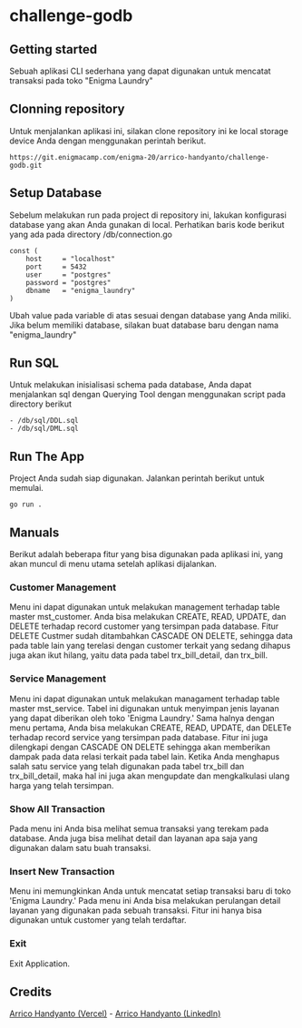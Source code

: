 # challenge-godb

## Getting started

Sebuah aplikasi CLI sederhana yang dapat digunakan untuk mencatat transaksi pada
toko "Enigma Laundry"

## Clonning repository

Untuk menjalankan aplikasi ini, silakan clone repository ini ke local storage
device Anda dengan menggunakan perintah berikut.

```
https://git.enigmacamp.com/enigma-20/arrico-handyanto/challenge-godb.git
```

## Setup Database

Sebelum melakukan run pada project di repository ini, lakukan konfigurasi
database yang akan Anda gunakan di local. Perhatikan baris kode berikut yang ada
pada directory /db/connection.go

```
const (
	host     = "localhost"
	port     = 5432
	user     = "postgres"
	password = "postgres"
	dbname   = "enigma_laundry"
)
```

Ubah value pada variable di atas sesuai dengan database yang Anda miliki. Jika
belum memiliki database, silakan buat database baru dengan nama "enigma_laundry"

## Run SQL

Untuk melakukan inisialisasi schema pada database, Anda dapat menjalankan sql
dengan Querying Tool dengan menggunakan script pada directory berikut

```
- /db/sql/DDL.sql
- /db/sql/DML.sql
```

## Run The App

Project Anda sudah siap digunakan. Jalankan perintah berikut untuk memulai.

```
go run .
```

## Manuals

Berikut adalah beberapa fitur yang bisa digunakan pada aplikasi ini, yang akan
muncul di menu utama setelah aplikasi dijalankan.

### Customer Management

Menu ini dapat digunakan untuk melakukan management terhadap table master
mst_customer. Anda bisa melakukan CREATE, READ, UPDATE, dan DELETE terhadap
record customer yang tersimpan pada database. Fitur DELETE Custmer sudah
ditambahkan CASCADE ON DELETE, sehingga data pada table lain yang terelasi
dengan customer terkait yang sedang dihapus juga akan ikut hilang, yaitu data
pada tabel trx_bill_detail, dan trx_bill.

### Service Management

Menu ini dapat digunakan untuk melakukan managament terhadap table master
mst_service. Tabel ini digunakan untuk menyimpan jenis layanan yang dapat
diberikan oleh toko 'Enigma Laundry.' Sama halnya dengan menu pertama, Anda bisa
melakukan CREATE, READ, UPDATE, dan DELETe terhadap record service yang
tersimpan pada database. Fitur ini juga dilengkapi dengan CASCADE ON DELETE
sehingga akan memberikan dampak pada data relasi terkait pada tabel lain. Ketika
Anda menghapus salah satu service yang telah digunakan pada tabel trx_bill dan
trx_bill_detail, maka hal ini juga akan mengupdate dan mengkalkulasi ulang harga
yang telah tersimpan.

### Show All Transaction

Pada menu ini Anda bisa melihat semua transaksi yang terekam pada database. Anda
juga bisa melihat detail dan layanan apa saja yang digunakan dalam satu buah
transaksi.

### Insert New Transaction

Menu ini memungkinkan Anda untuk mencatat setiap transaksi baru di toko 'Enigma
Laundry.' Pada menu ini Anda bisa melakukan perulangan detail layanan yang
digunakan pada sebuah transaksi. Fitur ini hanya bisa digunakan untuk customer
yang telah terdaftar.

### Exit

Exit Application.

## Credits

[Arrico Handyanto (Vercel)](https://arricohandyanto.vercel.app) -
[Arrico Handyanto (LinkedIn)](https://www.linkedin.com/in/arricohandyanto/)
